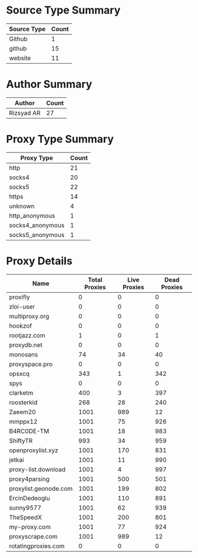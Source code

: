 # Source Type Summary

| Source Type | Count |
|-------------|-------|
| Github | 1 |
| github | 15 |
| website | 11 |


# Author Summary

| Author | Count |
|--------|-------|
| Rizsyad AR | 27 |


# Proxy Type Summary

| Proxy Type | Count |
|------------|-------|
| http | 21 |
| socks4 | 20 |
| socks5 | 22 |
| https | 14 |
| unknown | 4 |
| http_anonymous | 1 |
| socks4_anonymous | 1 |
| socks5_anonymous | 1 |


# Proxy Details

| Name | Total Proxies | Live Proxies | Dead Proxies |
|------|---------------|--------------|---------------|
| proxifly | 0 | 0 | 0 |
| zloi-user | 0 | 0 | 0 |
| multiproxy.org | 0 | 0 | 0 |
| hookzof | 0 | 0 | 0 |
| rootjazz.com | 1 | 0 | 1 |
| proxydb.net | 0 | 0 | 0 |
| monosans | 74 | 34 | 40 |
| proxyspace.pro | 0 | 0 | 0 |
| opsxcq | 343 | 1 | 342 |
| spys | 0 | 0 | 0 |
| clarketm | 400 | 3 | 397 |
| roosterkid | 268 | 28 | 240 |
| Zaeem20 | 1001 | 989 | 12 |
| mmppx12 | 1001 | 75 | 926 |
| B4RC0DE-TM | 1001 | 18 | 983 |
| ShiftyTR | 993 | 34 | 959 |
| openproxylist.xyz | 1001 | 170 | 831 |
| jetkai | 1001 | 11 | 990 |
| proxy-list.download | 1001 | 4 | 997 |
| proxy4parsing | 1001 | 500 | 501 |
| proxylist.geonode.com | 1001 | 199 | 802 |
| ErcinDedeoglu | 1001 | 110 | 891 |
| sunny9577 | 1001 | 62 | 939 |
| TheSpeedX | 1001 | 200 | 801 |
| my-proxy.com | 1001 | 77 | 924 |
| proxyscrape.com | 1001 | 989 | 12 |
| rotatingproxies.com | 0 | 0 | 0 |
